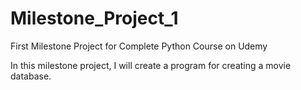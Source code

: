 # Milestone_Project_1
 First Milestone Project for Complete Python Course on Udemy

In this milestone project, I will create a program for creating a movie database.
